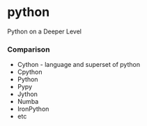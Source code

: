 # python
Python on a Deeper Level


### Comparison
- Cython - language and superset of python
- Cpython
- Python
- Pypy
- Jython
- Numba
- IronPython
- etc
